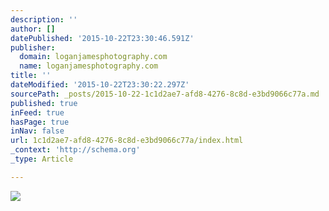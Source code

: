 ```yaml
---
description: ''
author: []
datePublished: '2015-10-22T23:30:46.591Z'
publisher:
  domain: loganjamesphotography.com
  name: loganjamesphotography.com
title: ''
dateModified: '2015-10-22T23:30:22.297Z'
sourcePath: _posts/2015-10-22-1c1d2ae7-afd8-4276-8c8d-e3bd9066c77a.md
published: true
inFeed: true
hasPage: true
inNav: false
url: 1c1d2ae7-afd8-4276-8c8d-e3bd9066c77a/index.html
_context: 'http://schema.org'
_type: Article

---
```

![](http://media.virbcdn.com/cdn_images/resize_240x240/0f/PageImage-369532-1587734-1fav_IMG_1733.jpg)